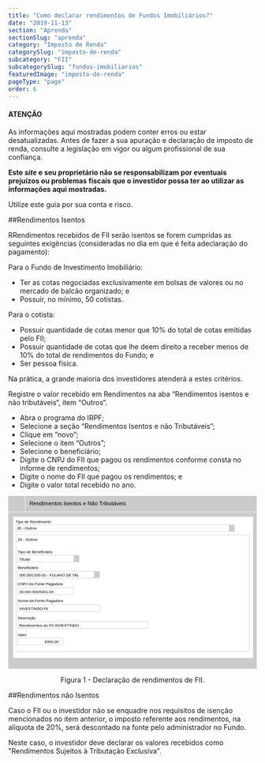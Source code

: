 ```yaml
---
title: "Como declarar rendimentos de Fundos Imobiliários?"
date: "2019-11-13"
section: "Aprenda"
sectionSlug: "aprenda"
category: "Imposto de Renda"
categorySlug: "imposto-de-renda"
subcategory: "FII"
subcategorySlug: "fundos-imobiliarios"
featuredImage: "imposto-de-renda"
pageType: "page"
order: 6
---
```



<div class="dashedBox">

<h4>ATENÇÃO</h4>

As informações aqui mostradas podem conter erros ou estar desatualizadas. Antes de fazer a sua apuração e declaração de imposto de renda, consulte a legislação em vigor ou algum profissional de sua confiança.

**Este *site* e seu proprietário não se responsabilizam por eventuais prejuízos ou problemas fiscais que o investidor possa ter ao utilizar as informações aqui mostradas.**

Utilize este guia por sua conta e risco.


</div>

##Rendimentos Isentos

RRendimentos recebidos de FII serão isentos se forem cumpridas as seguintes exigências (consideradas no dia em que é feita  adeclaração do pagamento):

Para o Fundo de Investimento Imobiliário:

- Ter as cotas negociadas exclusivamente em bolsas de valores ou no mercado de balcão organizado; e
- Possuir, no mínimo, 50 cotistas.

Para o cotista:

- Possuir quantidade de cotas menor que 10% do total de cotas emitidas pelo FII;
- Possuir quantidade de cotas que lhe deem direito a receber menos de 10% do total de rendimentos do Fundo; e
- Ser pessoa física.

Na prática, a grande maioria dos investidores atenderá a estes critérios.

Registre o valor recebido em Rendimentos na aba “Rendimentos isentos e não tributáveis“, item “Outros“.

- Abra o programa do IRPF;
- Selecione a seção “Rendimentos Isentos e não Tributáveis”;
- Clique em “novo”;
- Selecione o item “Outros”;
- Selecione o beneficiário;
- Digite o CNPJ do FII que pagou os rendimentos conforme consta no informe de rendimentos;
- Digite o nome do FII que pagou os rendimentos; e
- Digite o valor total recebido no ano.

<div style="text-align:center;">

<svg  viewBox="0 0 313.9 218" >
<style type="text/css">
	.st0{fill:#CBCBCB;}
	.st1{fill:#FFFFFF;}
	.st2{fill:none;stroke:#FFFFFF;stroke-width:0.5;stroke-miterlimit:10;}
	.st3{fill:none;stroke:#CBCBCB;stroke-width:0.5;stroke-miterlimit:10;}
	.st4{font-family:'Arial';}
	.st5{font-size:7px;}
	.st6{font-size:5px;}
</style>
<g id="fundo_cinza">
	<rect id="XMLID_141_" class="st0" width="313.9" height="218"/>
</g>
<g id="fundo_branco">
	<rect id="XMLID_140_" x="6.1" y="26.4" class="st1" width="303.3" height="177.9"/>
	<line id="XMLID_139_" class="st2" x1="317.5" y1="20.1" x2="-3.2" y2="20.1"/>
	<line id="XMLID_138_" class="st2" x1="21.3" y1="20.1" x2="21.3" y2="-2.1"/>
</g>
<g id="bordas">
	<rect id="XMLID_137_" x="9.9" y="49.1" class="st3" width="294.7" height="147.4"/>
	<rect id="XMLID_136_" x="9.9" y="36.3" class="st3" width="269.2" height="8.7"/>
	<rect id="XMLID_135_" x="12" y="74.7" class="st3" width="71.9" height="8.7"/>
	<rect id="XMLID_134_" x="12" y="179.3" class="st3" width="57.2" height="8.7"/>
	<rect id="XMLID_133_" x="12" y="95" class="st3" width="97.6" height="8.7"/>
	<rect id="XMLID_132_" x="12" y="115.8" class="st3" width="70.8" height="8.7"/>
	<rect id="XMLID_131_" x="12" y="137.5" class="st3" width="103.4" height="8.7"/>
	<rect id="XMLID_130_" x="12" y="158.4" class="st3" width="164.3" height="8.7"/>
</g>
<g id="botões">
	<rect id="XMLID_129_" x="82.8" y="74.7" class="st0" width="6.9" height="8.7"/>
	<rect id="XMLID_128_" x="108.5" y="95" class="st0" width="6.9" height="8.7"/>
	<rect id="XMLID_127_" x="279" y="36.3" class="st0" width="6.9" height="8.7"/>
</g>
<g id="texto">
	<text id="XMLID_126_" transform="matrix(1 0 0 1 26.7782 11.7102)" class="st4 st5">Rendimentos Isentos e Não Tributáveis</text>
	<text id="XMLID_125_" transform="matrix(1 0 0 1 9.4165 34.2029)" class="st4 st6">Tipo de Rendimento</text>
	<text id="XMLID_124_" transform="matrix(1 0 0 1 11.0002 42.5066)" class="st4 st6">26 - Outros</text>
	<text id="XMLID_123_" transform="matrix(1 0 0 1 11.9735 72.4883)" class="st4 st6">Tipo de Beneficiário</text>
	<text id="XMLID_122_" transform="matrix(1 0 0 1 14.0005 81.5724)" class="st4 st6">Titular</text>
	<text id="XMLID_121_" transform="matrix(1 0 0 1 11.8518 176.6306)" class="st4 st6">Valor</text>
	<text id="XMLID_120_" transform="matrix(1 0 0 1 45.5121 185.8904)" class="st4 st6">1000,00</text>
	<text id="XMLID_119_" transform="matrix(1 0 0 1 11.974 92.2556)" class="st4 st6">Beneficiário</text>
	<text id="XMLID_118_" transform="matrix(0.9651 0 0 1 14.0005 101.3397)" class="st4 st6">000.000.000-00 - FULANO DE TAL</text>
	<text id="XMLID_117_" transform="matrix(1 0 0 1 11.9736 56.546)" class="st4 st6">26 - Outros</text>
	<text id="XMLID_116_" transform="matrix(1 0 0 1 11.8078 112.6306)" class="st4 st6">CNPJ da Fonte Pagadora</text>
	<text id="XMLID_115_" transform="matrix(1 0 0 1 11.8076 133.7878)" class="st4 st6">Nome da Fonte Pagadora</text>
	<text id="XMLID_114_" transform="matrix(0.9651 0 0 1 14.0007 122.6454)" class="st4 st6">00.000.000/0001-00</text>
	<text id="XMLID_113_" transform="matrix(0.9651 0 0 1 14.0007 143.673)" class="st4 st6">INVESTINDO FII</text>
	<text id="XMLID_112_" transform="matrix(1 0 0 1 12.3554 155.6306)" class="st4 st6">Descrição</text>
	<text id="XMLID_111_" transform="matrix(1 0 0 1 13.7369 164.8904)" class="st4 st6">Rendimentos do FII INVESTINDO</text>
</g>
</svg>

</div>
<p class="legenda" style="text-align:center">Figura 1 - Declaração de rendimentos de FII.</p>



##Rendimentos não Isentos

Caso o FII ou o investidor não se enquadre nos requisitos de isenção mencionados no item anterior, o imposto referente aos rendimentos, na alíquota de 20%, será descontado na fonte pelo administrador no Fundo.

Neste caso, o investidor deve declarar os valores recebidos como "Rendimentos Sujeitos à Tributação Exclusiva".